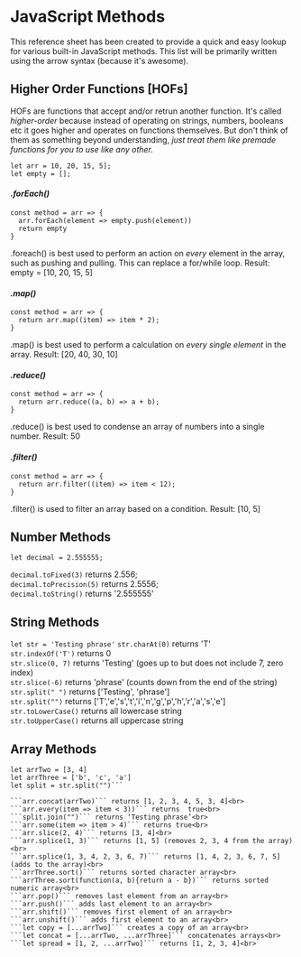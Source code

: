 # JavaScript Methods
This reference sheet has been created to provide a quick and easy lookup for various built-in JavaScript methods. This list will be primarily written using the arrow syntax (because it's awesome).

## Higher Order Functions [HOFs]
HOFs are functions that accept and/or retrun another function. It's called *higher-order* because instead of operating on strings, numbers, booleans etc it goes higher and operates on functions themselves. But don't think of them as something beyond understanding, *just treat them like premade functions for you to use like any other.*

```
let arr = 10, 20, 15, 5];
let empty = [];
```
#### *.forEach()*
```
const method = arr => {
  arr.forEach(element => empty.push(element))
  return empty
}
```
.foreach() is best used to perform an action on *every* element in the array, such as pushing and pulling. This can replace a for/while loop. Result: empty = [10, 20, 15, 5]

#### *.map()*
```
const method = arr => {
  return arr.map((item) => item * 2);
}
```
.map() is best used to perform a calculation on *every single element* in the array. Result: [20, 40, 30, 10]

#### *.reduce()*
```
const method = arr => {
  return arr.reduce((a, b) => a + b);
}
```
.reduce() is best used to condense an array of numbers into a single number. Result: 50

#### *.filter()*
```
const method = arr => {
  return arr.filter((item) => item < 12);
}
```
.filter() is used to filter an array based on a condition. Result: [10, 5]


## Number Methods

```let decimal = 2.555555;```

```decimal.toFixed(3)```      returns 2.556; <br>
```decimal.toPrecision(5)```  returns 2.5556; <br>
```decimal.toString()```      returns '2.555555' <br>

## String Methods

```let str = 'Testing phrase'```
```str.charAt(0)``` returns 'T'<br>
```str.indexOf('T')``` returns 0<br>
```str.slice(0, 7)``` returns 'Testing' (goes up to but does not include 7, zero index)<br>
```str.slice(-6)``` returns 'phrase' (counts down from the end of the string)<br>
```str.split(" ")``` returns ['Testing', 'phrase']<br>
```str.split("")``` returns ['T','e','s','t','i','n','g','p','h','r','a','s','e']<br>
```str.toLowerCase()``` returns all lowercase string<br>
```str.toUpperCase()``` returns all uppercase string<br>

## Array Methods
```let arr = [1, 2, 3, 4, 5]
let arrTwo = [3, 4]
let arrThree = ['b', 'c', 'a']
let split = str.split("")```

```arr.concat(arrTwo)``` returns [1, 2, 3, 4, 5, 3, 4]<br>
```arr.every(item => item < 3))``` returns  true<br>
```split.join("")``` returns ‘Testing phrase’<br>
```arr.some(item => item > 4)``` returns true<br>
```arr.slice(2, 4)``` returns [3, 4]<br>
```arr.splice(1, 3)``` returns [1, 5] (removes 2, 3, 4 from the array)<br>
```arr.splice(1, 3, 4, 2, 3, 6, 7)``` returns [1, 4, 2, 3, 6, 7, 5] (adds to the array)<br>
```arrThree.sort()``` returns sorted character array<br>
```arrThree.sort(function(a, b){return a - b})``` returns sorted numeric array<br>
```arr.pop()``` removes last element from an array<br>
```arr.push()``` adds last element to an array<br>
```arr.shift()``` removes first element of an array<br>
```arr.unshift()``` adds first element to an array<br>
```let copy = [...arrTwo]``` creates a copy of an array<br>
```let concat = [...arrTwo, ...arrThree]``` concatenates arrays<br>
```let spread = [1, 2, ...arrTwo]``` returns [1, 2, 3, 4]<br>

